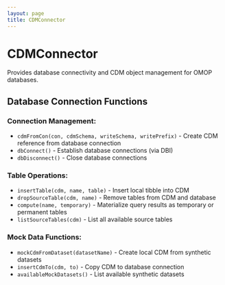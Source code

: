 ```yaml
---
layout: page
title: CDMConnector
---
```


# CDMConnector

Provides database connectivity and CDM object management for OMOP databases.

## Database Connection Functions

### Connection Management:

- `cdmFromCon(con, cdmSchema, writeSchema, writePrefix)` - Create CDM reference from database connection
- `dbConnect()` - Establish database connections (via DBI)
- `dbDisconnect()` - Close database connections

### Table Operations:

- `insertTable(cdm, name, table)` - Insert local tibble into CDM
- `dropSourceTable(cdm, name)` - Remove tables from CDM and database
- `compute(name, temporary)` - Materialize query results as temporary or permanent tables
- `listSourceTables(cdm)` - List all available source tables

### Mock Data Functions:

- `mockCdmFromDataset(datasetName)` - Create local CDM from synthetic datasets
- `insertCdmTo(cdm, to)` - Copy CDM to database connection
- `availableMockDatasets()` - List available synthetic datasets
